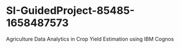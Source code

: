 # SI-GuidedProject-85485-1658487573
Agriculture Data Analytics in Crop Yield Estimation using IBM Cognos
